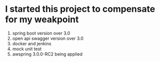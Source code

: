 # I started this project to compensate for my weakpoint


1. spring boot version over 3.0 
2. open api swagger version over 3.0
3. docker and jenkins
4. mock unit test
5. awspring 3.0.0-RC2 being applied
